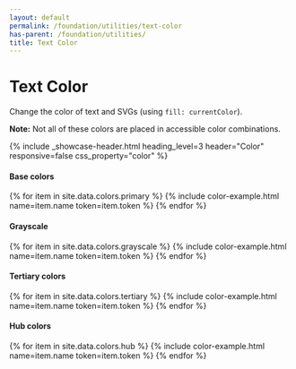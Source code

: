 ```yaml
---
layout: default
permalink: /foundation/utilities/text-color
has-parent: /foundation/utilities/
title: Text Color
---
```


# Text Color

<div class="va-introtext">
Change the color of text and SVGs (using <code>fill: currentColor</code>).
</div>

**Note:** Not all of these colors are placed in accessible color combinations.

<div class="site-showcase">
  {%
    include _showcase-header.html
    heading_level=3
    header="Color"
    responsive=false
    css_property="color"
  %}

  <h4>Base colors</h4>
  <div class="vads-grid-row vads-u-flex-direction--column">
    {% for item in site.data.colors.primary %}
      {% include color-example.html
        name=item.name
        token=item.token
      %}
    {% endfor %}
  </div>

  <h4>Grayscale</h4>
  <div class="vads-grid-row vads-u-flex-direction--column">
    {% for item in site.data.colors.grayscale %}
      {% include color-example.html
        name=item.name
        token=item.token
      %}
    {% endfor %}
  </div>

  <h4>Tertiary colors</h4>
  <div class="vads-grid-row vads-u-flex-direction--column">
    {% for item in site.data.colors.tertiary %}
      {% include color-example.html
        name=item.name
        token=item.token
      %}
    {% endfor %}
  </div>

  <h4>Hub colors</h4>
  <div class="vads-grid-row vads-u-flex-direction--column">
    {% for item in site.data.colors.hub %}
      {% include color-example.html
        name=item.name
        token=item.token
      %}
    {% endfor %}
  </div>

</div>
